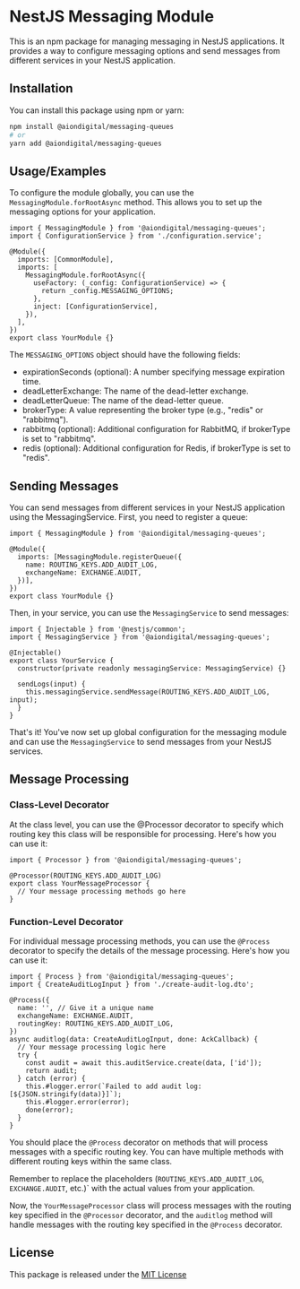 
# NestJS Messaging Module

This is an npm package for managing messaging in NestJS applications. It provides a way to configure messaging options and send messages from different services in your NestJS application.


## Installation


You can install this package using npm or yarn:

```bash
npm install @aiondigital/messaging-queues
# or
yarn add @aiondigital/messaging-queues
```
    
## Usage/Examples

To configure the module globally, you can use the `MessagingModule.forRootAsync` method. This allows you to set up the messaging options for your application.

```
import { MessagingModule } from '@aiondigital/messaging-queues';
import { ConfigurationService } from './configuration.service';

@Module({
  imports: [CommonModule],
  imports: [
    MessagingModule.forRootAsync({
      useFactory: (_config: ConfigurationService) => {
        return _config.MESSAGING_OPTIONS;
      },
      inject: [ConfigurationService],
    }),
  ],
})
export class YourModule {}

```
The `MESSAGING_OPTIONS` object should have the following fields:

- expirationSeconds (optional): A number specifying message expiration time.
- deadLetterExchange: The name of the dead-letter exchange.
- deadLetterQueue: The name of the dead-letter queue.
- brokerType: A value representing the broker type (e.g., "redis" or "rabbitmq").
- rabbitmq (optional): Additional configuration for RabbitMQ, if brokerType is set to "rabbitmq".
- redis (optional): Additional configuration for Redis, if brokerType is set to "redis".

## Sending Messages
You can send messages from different services in your NestJS application using the MessagingService. First, you need to register a queue:

```
import { MessagingModule } from '@aiondigital/messaging-queues';

@Module({
  imports: [MessagingModule.registerQueue({
    name: ROUTING_KEYS.ADD_AUDIT_LOG,
    exchangeName: EXCHANGE.AUDIT,
  })],
})
export class YourModule {}

```

Then, in your service, you can use the `MessagingService` to send messages:

```
import { Injectable } from '@nestjs/common';
import { MessagingService } from '@aiondigital/messaging-queues';

@Injectable()
export class YourService {
  constructor(private readonly messagingService: MessagingService) {}

  sendLogs(input) {
    this.messagingService.sendMessage(ROUTING_KEYS.ADD_AUDIT_LOG, input);
  }
}

```

That's it! You've now set up global configuration for the messaging module and can use the `MessagingService` to send messages from your NestJS services.

## Message Processing

### Class-Level Decorator
At the class level, you can use the @Processor decorator to specify which routing key this class will be responsible for processing. Here's how you can use it:

```
import { Processor } from '@aiondigital/messaging-queues';

@Processor(ROUTING_KEYS.ADD_AUDIT_LOG)
export class YourMessageProcessor {
  // Your message processing methods go here
}

```

### Function-Level Decorator

For individual message processing methods, you can use the `@Process` decorator to specify the details of the message processing. Here's how you can use it:

```
import { Process } from '@aiondigital/messaging-queues';
import { CreateAuditLogInput } from './create-audit-log.dto';

@Process({
  name: '', // Give it a unique name
  exchangeName: EXCHANGE.AUDIT,
  routingKey: ROUTING_KEYS.ADD_AUDIT_LOG,
})
async auditlog(data: CreateAuditLogInput, done: AckCallback) {
  // Your message processing logic here
  try {
    const audit = await this.auditService.create(data, ['id']);
    return audit;
  } catch (error) {
    this.#logger.error(`Failed to add audit log: [${JSON.stringify(data)}]`);
    this.#logger.error(error);
    done(error);
  }
}
```

You should place the `@Process` decorator on methods that will process messages with a specific routing key. You can have multiple methods with different routing keys within the same class.

Remember to replace the placeholders (`ROUTING_KEYS.ADD_AUDIT_LOG`, `EXCHANGE.AUDIT`, etc.)` with the actual values from your application.

Now, the `YourMessageProcessor` class will process messages with the routing key specified in the `@Processor` decorator, and the `auditlog` method will handle messages with the routing key specified in the `@Process` decorator.


## License

This package is released under the [MIT License](https://choosealicense.com/licenses/mit/) 

